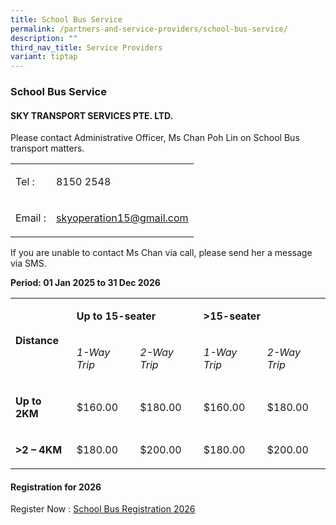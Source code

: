 ```yaml
---
title: School Bus Service
permalink: /partners-and-service-providers/school-bus-service/
description: ""
third_nav_title: Service Providers
variant: tiptap
---
```

<h3><strong>School Bus Service</strong></h3>
<h4><strong>SKY TRANSPORT SERVICES PTE. LTD.</strong></h4>
<p>Please contact Administrative Officer, Ms Chan Poh Lin on School Bus transport
matters.</p>
<table style="minWidth: 50px">
<colgroup>
<col>
<col>
</colgroup>
<tbody>
<tr>
<td rowspan="1" colspan="1">
<p>Tel :</p>
</td>
<td rowspan="1" colspan="1">
<p>8150 2548</p>
</td>
</tr>
<tr>
<td rowspan="1" colspan="1">
<p>Email :</p>
</td>
<td rowspan="1" colspan="1">
<p><a href="mailto:skyoperation15@gmail.com" rel="noopener noreferrer nofollow" target="_blank">skyoperation15@gmail.com</a>
</p>
</td>
</tr>
</tbody>
</table>
<p>If you are unable to contact Ms Chan via call, please send her a message
via SMS.</p>
<p></p>
<p><strong>Period: 01 Jan 2025 to 31 Dec 2026</strong>
</p>
<table style="minWidth: 125px">
<colgroup>
<col>
<col>
<col>
<col>
<col>
</colgroup>
<tbody>
<tr>
<td rowspan="2" colspan="1">
<p><strong>Distance</strong>
</p>
</td>
<td rowspan="1" colspan="2">
<p><strong>Up to 15-seater</strong>
</p>
</td>
<td rowspan="1" colspan="2">
<p><strong>&gt;15-seater</strong>
</p>
</td>
</tr>
<tr>
<td rowspan="1" colspan="1">
<p><em>1-Way Trip</em>
</p>
</td>
<td rowspan="1" colspan="1">
<p><em>2-Way Trip</em>
</p>
</td>
<td rowspan="1" colspan="1">
<p><em>1-Way Trip</em>
</p>
</td>
<td rowspan="1" colspan="1">
<p><em>2-Way Trip</em>
</p>
</td>
</tr>
<tr>
<td rowspan="1" colspan="1">
<p><strong>Up to 2KM</strong>
</p>
</td>
<td rowspan="1" colspan="1">
<p>$160.00</p>
</td>
<td rowspan="1" colspan="1">
<p>$180.00</p>
</td>
<td rowspan="1" colspan="1">
<p>$160.00</p>
</td>
<td rowspan="1" colspan="1">
<p>$180.00</p>
</td>
</tr>
<tr>
<td rowspan="1" colspan="1">
<p><strong>&gt;2 – 4KM</strong>
</p>
</td>
<td rowspan="1" colspan="1">
<p>$180.00</p>
</td>
<td rowspan="1" colspan="1">
<p>$200.00</p>
</td>
<td rowspan="1" colspan="1">
<p>$180.00</p>
</td>
<td rowspan="1" colspan="1">
<p>$200.00</p>
</td>
</tr>
</tbody>
</table>
<p></p>
<h4><strong>Registration for 2026</strong></h4>
<p>Register Now : <a href="/files/PDF/TKPS_School_Bus_Registration_Form.pdf" rel="noopener nofollow" target="_blank">School Bus Registration 2026</a>
</p>
<p></p>